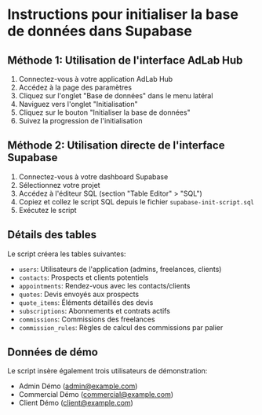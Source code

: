 
# Instructions pour initialiser la base de données dans Supabase

## Méthode 1: Utilisation de l'interface AdLab Hub

1. Connectez-vous à votre application AdLab Hub
2. Accédez à la page des paramètres 
3. Cliquez sur l'onglet "Base de données" dans le menu latéral
4. Naviguez vers l'onglet "Initialisation"
5. Cliquez sur le bouton "Initialiser la base de données"
6. Suivez la progression de l'initialisation

## Méthode 2: Utilisation directe de l'interface Supabase

1. Connectez-vous à votre dashboard Supabase
2. Sélectionnez votre projet
3. Accédez à l'éditeur SQL (section "Table Editor" > "SQL")
4. Copiez et collez le script SQL depuis le fichier `supabase-init-script.sql`
5. Exécutez le script

## Détails des tables

Le script créera les tables suivantes:

- `users`: Utilisateurs de l'application (admins, freelances, clients)
- `contacts`: Prospects et clients potentiels
- `appointments`: Rendez-vous avec les contacts/clients
- `quotes`: Devis envoyés aux prospects
- `quote_items`: Éléments détaillés des devis
- `subscriptions`: Abonnements et contrats actifs
- `commissions`: Commissions des freelances
- `commission_rules`: Règles de calcul des commissions par palier

## Données de démo

Le script insère également trois utilisateurs de démonstration:
- Admin Démo (admin@example.com)
- Commercial Démo (commercial@example.com)
- Client Démo (client@example.com)
